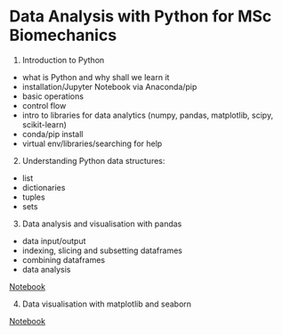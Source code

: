 # Data Analysis with Python for MSc Biomechanics

1. Introduction to Python 

- what is Python and why shall we learn it 
- installation/Jupyter Notebook via Anaconda/pip
- basic operations 
- control flow
- intro to libraries for data analytics (numpy, pandas, matplotlib, scipy, scikit-learn)
- conda/pip install
- virtual env/libraries/searching for help

2. Understanding Python data structures:

- list
- dictionaries
- tuples
- sets

3. Data analysis and visualisation with pandas

- data input/output
- indexing, slicing and subsetting dataframes
- combining dataframes
- data analysis

[Notebook](https://nbviewer.org/github/lyashevska/python-for-biomechanics/blob/master/part2/1.%20Introduction%20to%20Pandas.ipynb)

4. Data visualisation with matplotlib and seaborn

[Notebook](https://nbviewer.org/github/lyashevska/python-for-biomechanics/blob/master/part2/2.%20Introduction%20to%20Matplotlib.ipynb)

